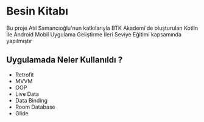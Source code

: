 # Besin Kitabı

Bu proje Atıl Samancıoğlu'nun katkılarıyla BTK Akademi'de
oluşturulan Kotlin İle Android Mobil Uygulama Geliştirme İleri Seviye Eğitimi
kapsamında yapılmıştır

## Uygulamada Neler Kullanıldı ?

- Retrofit
- MVVM
- OOP
- Live Data
- Data Binding
- Room Database
- Glide

  
